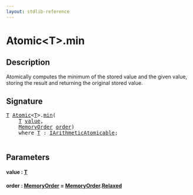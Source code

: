 ```yaml
---
layout: stdlib-reference
---
```


# Atomic\<T\>\.min

## Description

Atomically computes the minimum of the stored value and the given
value, storing the result and returning the original stored value.




## Signature 

<pre>
<a href="../types/atomic-0/index#typeparam-T" class="code_type">T</a> <a href="../types/atomic-0/index" class="code_type">Atomic</a>&lt;<a href="../types/atomic-0/index#typeparam-T" class="code_type">T</a>&gt;.<a href="min">min</a>(
    <a href="../types/atomic-0/index#typeparam-T" class="code_type">T</a> <a href="min#decl-value" class="code_param">value</a>,
    <a href="../types/memoryorder-06/index" class="code_type">MemoryOrder</a> <a href="min#decl-order" class="code_param">order</a>)
    <span class='code_keyword'>where</span> <a href="../types/atomic-0/index#typeparam-T" class="code_type">T</a> : <a href="../interfaces/iarithmeticatomicable-01b/index" class="code_type">IArithmeticAtomicable</a>;

</pre>

## Parameters

####  <a id="decl-value"></a>value  : [T](../types/atomic-0/index#typeparam-T)
####  <a id="decl-order"></a>order  : [MemoryOrder](../types/memoryorder-06/index) = [MemoryOrder](../types/memoryorder-06/index)\.[Relaxed](../types/memoryorder-06/index#decl-Relaxed)


